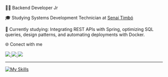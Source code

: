 
<p>👨‍💻 Backend Developer Jr</p>
<p>🎓 Studying Systems Development Technician at <a href="https://sc.senai.br/" target="blank_">Senai Timbó</a></p>
<p>🧠 Currently studying: Integrating REST APIs with Spring, optimizing SQL queries, design patterns, and automating deployments with Docker.</p>
<p>🌐 Conect with me</p>
<p align="">
  <a href="mailto:gabriel.piske07@gmail.com">
    <img src="https://img.shields.io/badge/-Gmail-%23333?style=for-the-badge&logo=gmail&logoColor=white" />
  </a>
  <a href="https://www.linkedin.com/in/gabriel-piske" target="_blank">
    <img src="https://img.shields.io/badge/-LinkedIn-%230077B5?style=for-the-badge&logo=linkedin&logoColor=white" />
  </a>
  <a href="https://www.instagram.com/gabriel.piske07" target="_blank">
    <img src="https://img.shields.io/badge/-Instagram-%23E4405F?style=for-the-badge&logo=instagram&logoColor=white" />
  </a>
</p>
<hr>

[![My Skills](https://skillicons.dev/icons?i=java,spring,aws,postgresql,mysql,docker,mongodb,git)](https://skillicons.dev)
